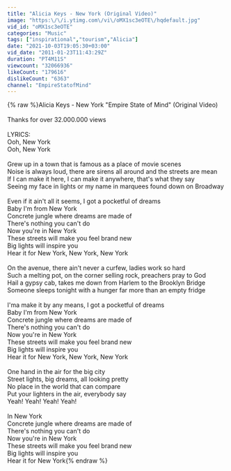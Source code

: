 ```yaml
---
title: "Alicia Keys - New York (Original Video)"
image: "https:\/\/i.ytimg.com\/vi\/oMX1sc3eOTE\/hqdefault.jpg"
vid_id: "oMX1sc3eOTE"
categories: "Music"
tags: ["inspirational","tourism","Alicia"]
date: "2021-10-03T19:05:30+03:00"
vid_date: "2011-01-23T11:43:29Z"
duration: "PT4M11S"
viewcount: "32066936"
likeCount: "179616"
dislikeCount: "6363"
channel: "EmpireStatofMind"
---
```

{% raw %}Alicia Keys - New York  &quot;Empire State of Mind&quot; (Original Video)<br /><br />Thanks for over 32.000.000 views<br /><br />LYRICS:<br />Ooh, New York<br />Ooh, New York<br /><br />Grew up in a town that is famous as a place of movie scenes<br />Noise is always loud, there are sirens all around and the streets are mean<br />If I can make it here, I can make it anywhere, that's what they say<br />Seeing my face in lights or my name in marquees found down on Broadway<br /><br />Even if it ain't all it seems, I got a pocketful of dreams<br />Baby I'm from New York<br />Concrete jungle where dreams are made of<br />There's nothing you can't do<br />Now you're in New York<br />These streets will make you feel brand new<br />Big lights will inspire you<br />Hear it for New York, New York, New York<br /><br />On the avenue, there ain't never a curfew, ladies work so hard<br />Such a melting pot, on the corner selling rock, preachers pray to God<br />Hail a gypsy cab, takes me down from Harlem to the Brooklyn Bridge<br />Someone sleeps tonight with a hunger far more than an empty fridge<br /><br />I'ma make it by any means, I got a pocketful of dreams<br />Baby I'm from New York<br />Concrete jungle where dreams are made of<br />There's nothing you can't do<br />Now you're in New York<br />These streets will make you feel brand new<br />Big lights will inspire you<br />Hear it for New York, New York, New York<br /><br />One hand in the air for the big city<br />Street lights, big dreams, all looking pretty<br />No place in the world that can compare<br />Put your lighters in the air, everybody say<br />Yeah! Yeah! Yeah! Yeah!<br /><br />In New York<br />Concrete jungle where dreams are made of<br />There's nothing you can't do<br />Now you're in New York<br />These streets will make you feel brand new<br />Big lights will inspire you<br />Hear it for New York{% endraw %}
